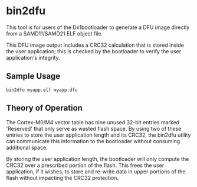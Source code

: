 bin2dfu
==========

This tool is for users of the Dx1bootloader to generate a DFU image directly from a SAMD11/SAMD21 ELF object file.

This DFU image output includes a CRC32 calculation that is stored inside the user application; this is checked by the bootloader to verify the user application's integrity.

## Sample Usage

```
bin2dfu myapp.elf myapp.dfu
```

## Theory of Operation

The Cortex-M0/M4 vector table has nine unused 32-bit entries marked 'Reserved' that only serve as wasted flash space.  By using two of these entries to store the user application length and its CRC32, the bin2dfu utility can communicate this information to the bootloader without consuming additional space.

By storing the user application length, the bootloader will only compute the CRC32 over a prescribed portion of the flash.  This frees the user application, if it wishes, to store and re-write data in upper portions of the flash without impacting the CRC32 protection.
